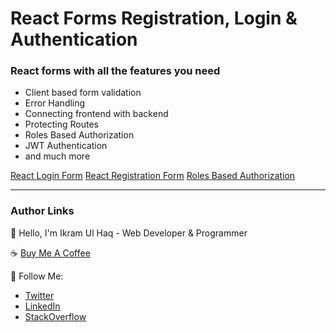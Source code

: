 # React Forms Registration, Login & Authentication

### React forms with all the features you need

- Client based form validation
- Error Handling
- Connecting frontend with backend
- Protecting Routes
- Roles Based Authorization
- JWT Authentication
- and much more

[React Login Form](https://github.com/ikramdeveloper/react-form/tree/master/react-login-form)
[React Registration Form](https://github.com/ikramdeveloper/react-form/tree/master/react-register-form)
[Roles Based Authorization](https://github.com/ikramdeveloper/react-form/tree/master/roles-based-authorization)

---

### Author Links

👋 Hello, I'm Ikram Ul Haq - Web Developer & Programmer

☕ [Buy Me A Coffee](https://www.buymeacoffee.com/ikramdev)

🚀 Follow Me:

- [Twitter](https://twitter.com/ikramdev)
- [LinkedIn](https://www.linkedin.com/in/ikramdev/)
- [StackOverflow](https://stackoverflow.com/users/13859212/ikram-ul-haq)
